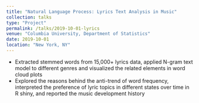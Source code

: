 ```yaml
---
title: "Natural Language Process: Lyrics Text Analysis in Music"
collection: talks
type: "Project"
permalink: /talks/2019-10-01-lyrics
venue: "Columbia University, Department of Statistics"
date: 2019-10-01
location: "New York, NY"
---
```


* Extracted stemmed words from 15,000+ lyrics data, applied N-gram text model to different genres and visualized the related elements in word cloud plots
* Explored the reasons behind the anti-trend of word frequency, interpreted the preference of lyric topics in different states over time in R shiny, and reported the music development history